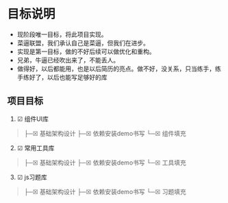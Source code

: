 # 目标说明

- 现阶段唯一目标，将此项目实现。
- 菜逼联盟，我们承认自己是菜逼，但我们在进步。
- 实现是第一目标，做的不好后续可以做优化和重构。
- 兄弟，牛逼已经吹出来了，不能丢人。
- 做得好，以后都能用，也是以后简历的亮点。做不好，没关系，只当练手，练手练好了，以后也能写足够好的库


## 项目目标

1. ☑ 组件UI库
> ├─☒ 基础架构设计
  ├─☒ 依赖安装demo书写
  └─☒ 组件填充

2. ☑ 常用工具库
> ├─☒ 基础架构设计
  ├─☒ 依赖安装demo书写
  └─☒ 工具填充

3. ☑ js习题库
> ├─☒ 基础架构设计
  ├─☒ 依赖安装demo书写
  └─☒ 习题填充